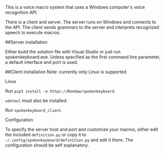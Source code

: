 This is a voice macro system that uses a Windows computer's voice recognition API.

There is a client and server.  The server runs on Windows and connects to the API.  The client sends grammars to the server and interprets recognized speech to execute macros.

##Server installation

Either build the solution file with Visual Studio or just run spokenkeyboard.exe.  Unless specified as the first command line parameter, a default interface and port is used.

##Client installation
Note: currently only Linux is supported

Linux

Run `pip3 install -e https://Rendaw/spokenkeyboard`.

`xdotool` must also be installed.

Run `spokenkeyboard_client`.

Configuration

To specify the server host and port and customize your macros, either edit the included `definition.py` or copy it to `~/.config/spokenkeyboard/definition.py` and edit it there.  The configuration should be self explanatory.

